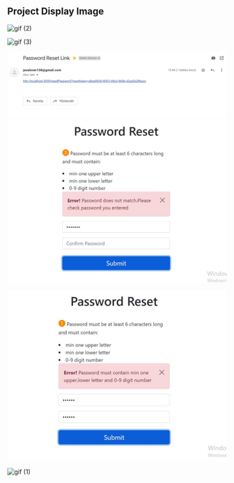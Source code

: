## Project Display Image


![gif (2)](https://user-images.githubusercontent.com/61032852/177663631-30a0fa0f-ec1a-43dd-9ad5-cdb1a394f9c7.gif)



![gif (3)](https://user-images.githubusercontent.com/61032852/177663518-cfe50c38-28cf-4fa7-9f4b-583946150897.gif)




 <a href="https://github.com/emelyilmaz/React-js-E-Commerce-Project/blob/main/images/3.JPG" target="_blank">
<img src="https://github.com/emelyilmaz/React-js-E-Commerce-Project/blob/main/images/3.JPG" width="700" style="max-width:100%;"></a>



 <a href="https://github.com/emelyilmaz/React-js-E-Commerce-Project/blob/main/images/4.JPG" target="_blank">
<img src="https://github.com/emelyilmaz/React-js-E-Commerce-Project/blob/main/images/4.JPG" width="700" style="max-width:100%;"></a>
</p>

<p>
 <a href="https://github.com/emelyilmaz/React-js-E-Commerce-Project/blob/main/images/5.JPG" target="_blank">
<img src="https://github.com/emelyilmaz/React-js-E-Commerce-Project/blob/main/images/5.JPG" width="700" style="max-width:100%;"></a>
</p>

![gif (1)](https://user-images.githubusercontent.com/61032852/177565183-003d20f8-4b70-489d-9fc9-eb41874ae514.gif)
